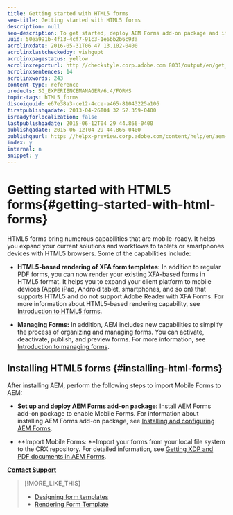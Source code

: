 ```yaml
---
title: Getting started with HTML5 forms
seo-title: Getting started with HTML5 forms
description: null
seo-description: To get started, deploy AEM Forms add-on package and import existing HTML5 forms to AEM.
uuid: 50ea991b-4f13-4cf7-91c3-1e6bb2b6c93a
acrolinxdate: 2016-05-31T06 47 13.102-0400
acrolinxlastcheckedby: vishgupt
acrolinxpagestatus: yellow
acrolinxreporturl: http //checkstyle.corp.adobe.com 8031/output/en/get_started_admin_5e12de0b318c6865_2105_report.xml
acrolinxsentences: 14
acrolinxwords: 243
content-type: reference
products: SG_EXPERIENCEMANAGER/6.4/FORMS
topic-tags: hTML5_forms
discoiquuid: e67e38a3-ce12-4cce-a465-81043225a106
firstpublishqadate: 2013-04-26T04 32 52.359-0400
isreadyforlocalization: false
lastpublishqadate: 2015-06-12T04 29 44.866-0400
publishqadate: 2015-06-12T04 29 44.866-0400
publishqaurl: https //helpx-preview.corp.adobe.com/content/help/en/aem-forms/6-1/html5-forms/get-started.html
index: y
internal: n
snippet: y
---
```


# Getting started with HTML5 forms{#getting-started-with-html-forms}

HTML5 forms bring numerous capabilities that are mobile-ready. It helps you expand your current solutions and workflows to tablets or smartphones devices with HTML5 browsers. Some of the capabilities include:

* **HTML5-based rendering of XFA form templates:** In addition to regular PDF forms, you can now render your existing XFA-based forms in HTML5 format. It helps you to expand your client platform to mobile devices (Apple iPad, Android tablet, smartphones, and so on) that supports HTML5 and do not support Adobe Reader with XFA Forms. For more information about HTML5-based rendering capability, see [Introduction to HTML5 forms](../../forms/using/introduction.md).   

* **Managing Forms:** In addition, AEM includes new capabilities to simplify the process of organizing and managing forms. You can activate, deactivate, publish, and preview forms. For more information, see [Introduction to managing forms](../../forms/using/introduction-managing-forms.md).

## Installing HTML5 forms {#installing-html-forms}

After installing AEM, perform the following steps to import Mobile Forms to AEM:

* **Set up and deploy AEM Forms add-on package:** Install AEM Forms add-on package to enable Mobile Forms. For information about installing AEM Forms add-on package, see [Installing and configuring AEM Forms](../../forms/using/installing-configuring-aem-forms-osgi.md).

* **Import Mobile Forms: **Import your forms from your local file system to the CRX repository. For detailed information, see [Getting XDP and PDF documents in AEM Forms](../../forms/using/get-xdp-pdf-documents-aem.md).

[**Contact Support**](https://www.adobe.com/account/sign-in.supportportal.html)

>[!MORE_LIKE_THIS]
>
>* [Designing form templates](../../forms/using/designing-form-template.md)
>* [Rendering Form Template](../../forms/using/rendering-form-template.md)
